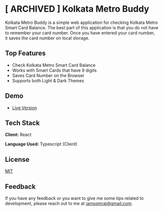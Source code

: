 # [ ARCHIVED ] Kolkata Metro Buddy

Kolkata Metro Buddy is a simple web application for checking Kolkata Metro Smart Card Balance. The best part of this application is that you do not have to remember your card number. Once you have entered your card number, it saves the card number on local storage.

## Top Features

- Check Kolkata Metro Smart Card Balance
- Works with Smart Cards that have 9 digits
- Saves Card Number on the Browser
- Supports both Light & Dark Themes

## Demo

- [Live Version](https://iamsomraj.github.io/Kolkata-Metro-Buddy/)

## Tech Stack

**Client:** React

**Language Used:** Typescript (Client)

## License

[MIT](https://choosealicense.com/licenses/mit/)

## Feedback

If you have any feedback or you want to give me some tips related to development, please reach out to me at iamsomraj@gmail.com.
